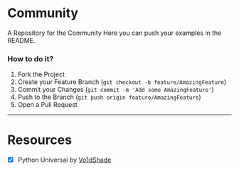 # Community
A Repository for the Community
Here you can push your examples in the README.

### How to do it?

1. Fork the Project
2. Create your Feature Branch (`git checkout -b feature/AmazingFeature`)
3. Commit your Changes (`git commit -m 'Add some AmazingFeature'`)
4. Push to the Branch (`git push origin feature/AmazingFeature`)
5. Open a Pull Request

---

# Resources

- [x] Python Universal by [Vo1dShade](https://github.com/vo1dshade/Authify.biz-Python-Universal)
